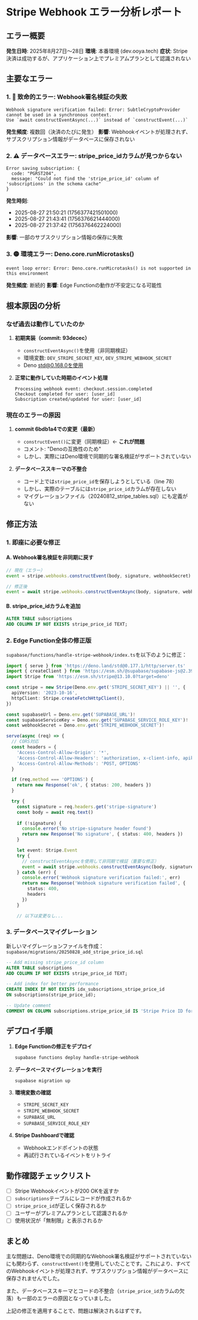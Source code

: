 # Stripe Webhook エラー分析レポート

## エラー概要
**発生日時**: 2025年8月27日〜28日
**環境**: 本番環境 (dev.ooya.tech)
**症状**: Stripe決済は成功するが、アプリケーション上でプレミアムプランとして認識されない

## 主要なエラー

### 1. 🔴 致命的エラー: Webhook署名検証の失敗
```
Webhook signature verification failed: Error: SubtleCryptoProvider cannot be used in a synchronous context.
Use `await constructEventAsync(...)` instead of `constructEvent(...)`
```

**発生頻度**: 複数回（決済のたびに発生）
**影響**: Webhookイベントが処理されず、サブスクリプション情報がデータベースに保存されない

### 2. ⚠️ データベースエラー: stripe_price_idカラムが見つからない
```
Error saving subscription: {
  code: "PGRST204",
  message: "Could not find the 'stripe_price_id' column of 'subscriptions' in the schema cache"
}
```

**発生時刻**: 
- 2025-08-27 21:50:21 (1756377421501000)
- 2025-08-27 21:43:41 (1756376621444000)
- 2025-08-27 21:37:42 (1756376462224000)

**影響**: 一部のサブスクリプション情報の保存に失敗

### 3. 🟡 環境エラー: Deno.core.runMicrotasks()
```
event loop error: Error: Deno.core.runMicrotasks() is not supported in this environment
```

**発生頻度**: 断続的
**影響**: Edge Functionの動作が不安定になる可能性

## 根本原因の分析

### なぜ過去は動作していたのか

1. **初期実装（commit: 93decec）**
   - `constructEventAsync()`を使用（非同期検証）
   - 環境変数: `DEV_STRIPE_SECRET_KEY`, `DEV_STRIPE_WEBHOOK_SECRET`
   - Deno std@0.168.0を使用

2. **正常に動作していた時期のイベント処理**
   ```
   Processing webhook event: checkout.session.completed
   Checkout completed for user: [user_id]
   Subscription created/updated for user: [user_id]
   ```

### 現在のエラーの原因

1. **commit 6bdb1a4での変更（最新）**
   - `constructEvent()`に変更（同期検証）← **これが問題**
   - コメント: "Denoの互換性のため"
   - しかし、実際にはDeno環境で同期的な署名検証がサポートされていない

2. **データベーススキーマの不整合**
   - コード上では`stripe_price_id`を保存しようとしている（line 78）
   - しかし、実際のテーブルには`stripe_price_id`カラムが存在しない
   - マイグレーションファイル（20240812_stripe_tables.sql）にも定義がない

## 修正方法

### 1. 即座に必要な修正

#### A. Webhook署名検証を非同期に戻す
```typescript
// 現在（エラー）
event = stripe.webhooks.constructEvent(body, signature, webhookSecret)

// 修正後
event = await stripe.webhooks.constructEventAsync(body, signature, webhookSecret)
```

#### B. stripe_price_idカラムを追加
```sql
ALTER TABLE subscriptions 
ADD COLUMN IF NOT EXISTS stripe_price_id TEXT;
```

### 2. Edge Function全体の修正版

`supabase/functions/handle-stripe-webhook/index.ts`を以下のように修正：

```typescript
import { serve } from 'https://deno.land/std@0.177.1/http/server.ts'
import { createClient } from 'https://esm.sh/@supabase/supabase-js@2.39.3'
import Stripe from 'https://esm.sh/stripe@13.10.0?target=deno'

const stripe = new Stripe(Deno.env.get('STRIPE_SECRET_KEY') || '', {
  apiVersion: '2023-10-16',
  httpClient: Stripe.createFetchHttpClient(),
})

const supabaseUrl = Deno.env.get('SUPABASE_URL')!
const supabaseServiceKey = Deno.env.get('SUPABASE_SERVICE_ROLE_KEY')!
const webhookSecret = Deno.env.get('STRIPE_WEBHOOK_SECRET')!

serve(async (req) => {
  // CORS対応
  const headers = {
    'Access-Control-Allow-Origin': '*',
    'Access-Control-Allow-Headers': 'authorization, x-client-info, apikey, content-type, stripe-signature',
    'Access-Control-Allow-Methods': 'POST, OPTIONS'
  }

  if (req.method === 'OPTIONS') {
    return new Response('ok', { status: 200, headers })
  }

  try {
    const signature = req.headers.get('stripe-signature')
    const body = await req.text()
    
    if (!signature) {
      console.error('No stripe-signature header found')
      return new Response('No signature', { status: 400, headers })
    }

    let event: Stripe.Event
    try {
      // constructEventAsyncを使用して非同期で検証（重要な修正）
      event = await stripe.webhooks.constructEventAsync(body, signature, webhookSecret)
    } catch (err) {
      console.error('Webhook signature verification failed:', err)
      return new Response('Webhook signature verification failed', { 
        status: 400,
        headers 
      })
    }

    // 以下は変更なし...
```

### 3. データベースマイグレーション

新しいマイグレーションファイルを作成：
`supabase/migrations/20250828_add_stripe_price_id.sql`

```sql
-- Add missing stripe_price_id column
ALTER TABLE subscriptions 
ADD COLUMN IF NOT EXISTS stripe_price_id TEXT;

-- Add index for better performance
CREATE INDEX IF NOT EXISTS idx_subscriptions_stripe_price_id 
ON subscriptions(stripe_price_id);

-- Update comment
COMMENT ON COLUMN subscriptions.stripe_price_id IS 'Stripe Price ID for the subscription';
```

## デプロイ手順

1. **Edge Functionの修正をデプロイ**
   ```bash
   supabase functions deploy handle-stripe-webhook
   ```

2. **データベースマイグレーションを実行**
   ```bash
   supabase migration up
   ```

3. **環境変数の確認**
   - `STRIPE_SECRET_KEY`
   - `STRIPE_WEBHOOK_SECRET`
   - `SUPABASE_URL`
   - `SUPABASE_SERVICE_ROLE_KEY`

4. **Stripe Dashboardで確認**
   - Webhookエンドポイントの状態
   - 再試行されているイベントをリトライ

## 動作確認チェックリスト

- [ ] Stripe Webhookイベントが200 OKを返すか
- [ ] `subscriptions`テーブルにレコードが作成されるか
- [ ] `stripe_price_id`が正しく保存されるか
- [ ] ユーザーがプレミアムプランとして認識されるか
- [ ] 使用状況が「無制限」と表示されるか

## まとめ

主な問題は、Deno環境での同期的なWebhook署名検証がサポートされていないにも関わらず、`constructEvent()`を使用していたことです。これにより、すべてのWebhookイベントが処理されず、サブスクリプション情報がデータベースに保存されませんでした。

また、データベーススキーマとコードの不整合（`stripe_price_id`カラムの欠落）も一部のエラーの原因となっていました。

上記の修正を適用することで、問題は解決されるはずです。